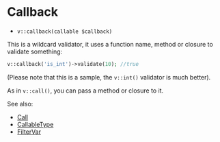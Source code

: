 # Callback

- `v::callback(callable $callback)`

This is a wildcard validator, it uses a function name, method or closure
to validate something:

```php
v::callback('is_int')->validate(10); //true
```

(Please note that this is a sample, the `v::int()` validator is much better).

As in `v::call()`, you can pass a method or closure to it.

See also:

  * [Call](Call.md)
  * [CallableType](CallableType.md)
  * [FilterVar](FilterVar.md)
